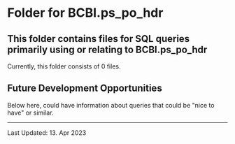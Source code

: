 # Folder for BCBI.ps_po_hdr
This folder contains files for SQL queries primarily using or relating to BCBI.ps_po_hdr
-------------------------------------------
Currently, this folder consists of 0 files.












Future Development Opportunities
------------------------------------------
Below here, could have information about queries that could be "nice to have" or similar.  

------------------------------------------
Last Updated: 13. Apr 2023